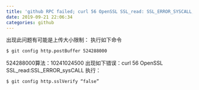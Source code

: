 ```yaml
---
title: 'github RPC failed; curl 56 OpenSSL SSL_read: SSL_ERROR_SYSCALL, errno 10054'
date: 2019-09-21 22:06:34
categories: github
---
```

出现此问题有可能是上传大小限制：
执行如下命令
``` bash
$ git config http.postBuffer 524288000
```
524288000算法：10241024500
出现如下错误：curl 56 OpenSSL SSL_read:SSL_ERROR_sysCALL
执行：
``` bash
$ git config http.sslVerify “false”
```